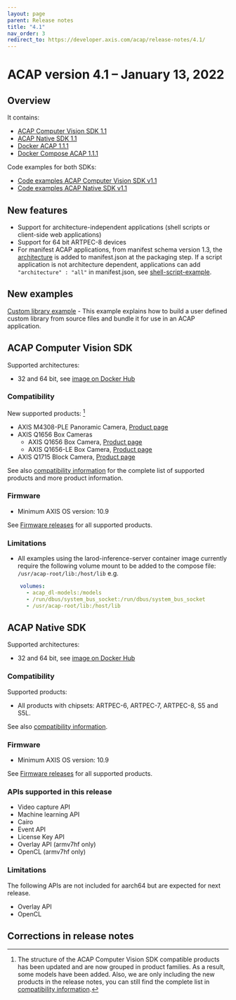 ```yaml
---
layout: page
parent: Release notes
title: "4.1"
nav_order: 3
redirect_to: https://developer.axis.com/acap/release-notes/4.1/
---
```


# ACAP version 4.1 – January 13, 2022

## Overview

It contains:

- [ACAP Computer Vision SDK 1.1](#acap-computer-vision-sdk)
- [ACAP Native SDK 1.1](#acap-native-sdk)
- [Docker ACAP 1.1.1](https://github.com/AxisCommunications/docker-acap)
- [Docker Compose ACAP 1.1.1](https://github.com/AxisCommunications/docker-compose-acap)

Code examples for both SDKs:

- [Code examples ACAP Computer Vision SDK v1.1](https://github.com/AxisCommunications/acap-computer-vision-sdk-examples/tree/v1.1)
- [Code examples ACAP Native SDK v1.1](https://github.com/AxisCommunications/acap-native-sdk-examples/tree/v1.1)

## New features

- Support for architecture-independent applications (shell scripts or client-side web applications)
- Support for 64 bit ARTPEC-8 devices
- For manifest ACAP applications, from manifest schema version 1.3, the [architecture](../axis-devices-and-compatibility#find-the-right-sdk-for-hardware-compatibilityis) is added to manifest.json at the packaging step. If a script application is not architecture dependent, applications can add  `"architecture" : "all"` in manifest.json, see [shell-script-example](https://github.com/AxisCommunications/acap-native-sdk-examples/blob/master/shell-script-example/app/manifest.json).

## New examples

[Custom library example](https://github.com/AxisCommunications/acap-native-sdk-examples/tree/master/utility-libraries/custom_lib_example) - This example explains how to build a user defined custom library from source files and bundle it for use in an ACAP application.

## ACAP Computer Vision SDK

Supported architectures:

- 32 and 64 bit, see [image on Docker Hub](https://hub.docker.com/r/axisecp/acap-computer-vision-sdk)

### Compatibility

New supported products: [^1]

- AXIS M4308-PLE Panoramic Camera, [Product page](https://www.axis.com/products/axis-m4308-ple)
- AXIS Q1656 Box Cameras
  - AXIS Q1656 Box Camera, [Product page](https://www.axis.com/products/axis-q1656)
  - AXIS Q1656-LE Box Camera, [Product page](https://www.axis.com/products/axis-q1656-le)
- AXIS Q1715 Block Camera, [Product page](https://www.axis.com/products/axis-q1715)

See also [compatibility information](../axis-devices-and-compatibility) for the complete list of
supported products and more product information.

### Firmware

- Minimum AXIS OS version: 10.9

See [Firmware releases](https://www.axis.com/support/firmware) for all supported products.

### Limitations

- All examples using the larod-inference-server container image currently require the following volume mount to be added to the compose file: `/usr/acap-root/lib:/host/lib` e.g.

```yaml
    volumes:
      - acap_dl-models:/models
      - /run/dbus/system_bus_socket:/run/dbus/system_bus_socket
      - /usr/acap-root/lib:/host/lib
 ```

## ACAP Native SDK

Supported architectures:

- 32 and 64 bit, see [image on Docker Hub](https://hub.docker.com/r/axisecp/acap-native-sdk)

### Compatibility

Supported products:

- All products with chipsets: ARTPEC-6, ARTPEC-7, ARTPEC-8, S5 and S5L.

See also [compatibility information](../axis-devices-and-compatibility).

### Firmware

- Minimum AXIS OS version: 10.9

See [Firmware releases](https://www.axis.com/support/firmware) for all supported products.

### APIs supported in this release

- Video capture API
- Machine learning API
- Cairo
- Event API
- License Key API
- Overlay API (armv7hf only)
- OpenCL (armv7hf only)

### Limitations

The following APIs are not included for aarch64 but are expected for next release.

- Overlay API
- OpenCL

## Corrections in release notes

[^1]: The structure of the ACAP Computer Vision SDK compatible products has been updated and are now grouped in product families. As a result, some models have been added. Also, we are only including the new products in the release notes, you can still find the complete list in [compatibility information](../axis-devices-and-compatibility).
